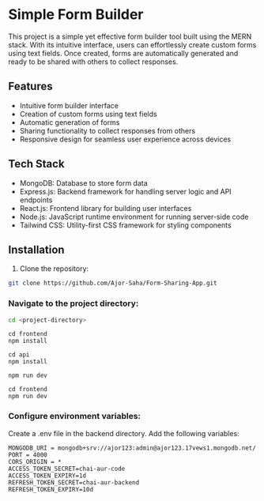 # Simple Form Builder

This project is a simple yet effective form builder tool built using the MERN stack. With its intuitive interface, users can effortlessly create custom forms using text fields. Once created, forms are automatically generated and ready to be shared with others to collect responses.

## Features

- Intuitive form builder interface
- Creation of custom forms using text fields
- Automatic generation of forms
- Sharing functionality to collect responses from others
- Responsive design for seamless user experience across devices

## Tech Stack

- MongoDB: Database to store form data
- Express.js: Backend framework for handling server logic and API endpoints
- React.js: Frontend library for building user interfaces
- Node.js: JavaScript runtime environment for running server-side code
- Tailwind CSS: Utility-first CSS framework for styling components

## Installation

1. Clone the repository:

```bash
git clone https://github.com/Ajor-Saha/Form-Sharing-App.git
```

### Navigate to the project directory:
```bash
cd <project-directory>
```

```
cd frontend
npm install
```

```
cd api
npm install
```

```
npm run dev
```

```
cd frontend
npm run dev
```

### Configure environment variables:

Create a .env file in the backend directory.
Add the following variables:
```
MONGODB_URI = mongodb+srv://ajor123:admin@ajor123.17vews1.mongodb.net/
PORT = 4000
CORS_ORIGIN = *
ACCESS_TOKEN_SECRET=chai-aur-code
ACCESS_TOKEN_EXPIRY=1d
REFRESH_TOKEN_SECRET=chai-aur-backend
REFRESH_TOKEN_EXPIRY=10d
```